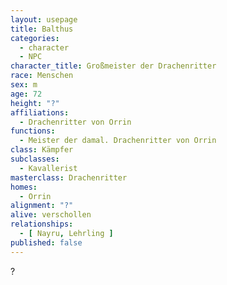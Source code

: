 ```yaml
---
layout: usepage
title: Balthus
categories:
  - character
  - NPC
character_title: Großmeister der Drachenritter
race: Menschen
sex: m
age: 72
height: "?"
affiliations:
  - Drachenritter von Orrin
functions:
  - Meister der damal. Drachenritter von Orrin
class: Kämpfer
subclasses:
  - Kavallerist
masterclass: Drachenritter
homes:
  - Orrin
alignment: "?"
alive: verschollen
relationships:
  - [ Nayru, Lehrling ]
published: false
---
```


?